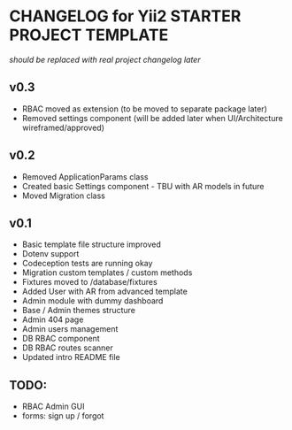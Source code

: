 CHANGELOG for Yii2 STARTER PROJECT TEMPLATE
=====================

*should be replaced with real project changelog later* 

v0.3
---------------------
* RBAC moved as extension (to be moved to separate package later)
* Removed settings component (will be added later when UI/Architecture wireframed/approved)

v0.2
---------------------
* Removed ApplicationParams class
* Created basic Settings component - TBU with AR models in future
* Moved Migration class

v0.1
---------------------
* Basic template file structure improved
* Dotenv support
* Codeception tests are running okay
* Migration custom templates / custom methods
* Fixtures moved to /database/fixtures
* Added User with AR from advanced template
* Admin module with dummy dashboard
* Base / Admin themes structure
* Admin 404 page
* Admin users management
* DB RBAC component
* DB RBAC routes scanner
* Updated intro README file

TODO:
----------------------
* RBAC Admin GUI
* forms: sign up / forgot